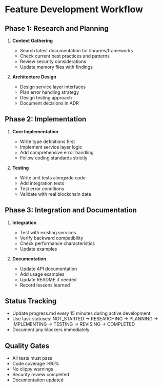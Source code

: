 # Feature Development Workflow

## Phase 1: Research and Planning
1. **Context Gathering**
   - Search latest documentation for libraries/frameworks
   - Check current best practices and patterns
   - Review security considerations
   - Update memory files with findings

2. **Architecture Design**
   - Design service layer interfaces
   - Plan error handling strategy
   - Design testing approach
   - Document decisions in ADR

## Phase 2: Implementation
1. **Core Implementation**
   - Write type definitions first
   - Implement service layer logic
   - Add comprehensive error handling
   - Follow coding standards strictly

2. **Testing**
   - Write unit tests alongside code
   - Add integration tests
   - Test error conditions
   - Validate with real blockchain data

## Phase 3: Integration and Documentation
1. **Integration**
   - Test with existing services
   - Verify backward compatibility
   - Check performance characteristics
   - Update examples

2. **Documentation**
   - Update API documentation
   - Add usage examples
   - Update README if needed
   - Record lessons learned

## Status Tracking
- Update progress.md every 15 minutes during active development
- Use task statuses: NOT_STARTED → RESEARCHING → PLANNING → IMPLEMENTING → TESTING → REVISING → COMPLETED
- Document any blockers immediately

## Quality Gates
- All tests must pass
- Code coverage >90%
- No clippy warnings
- Security review completed
- Documentation updated 